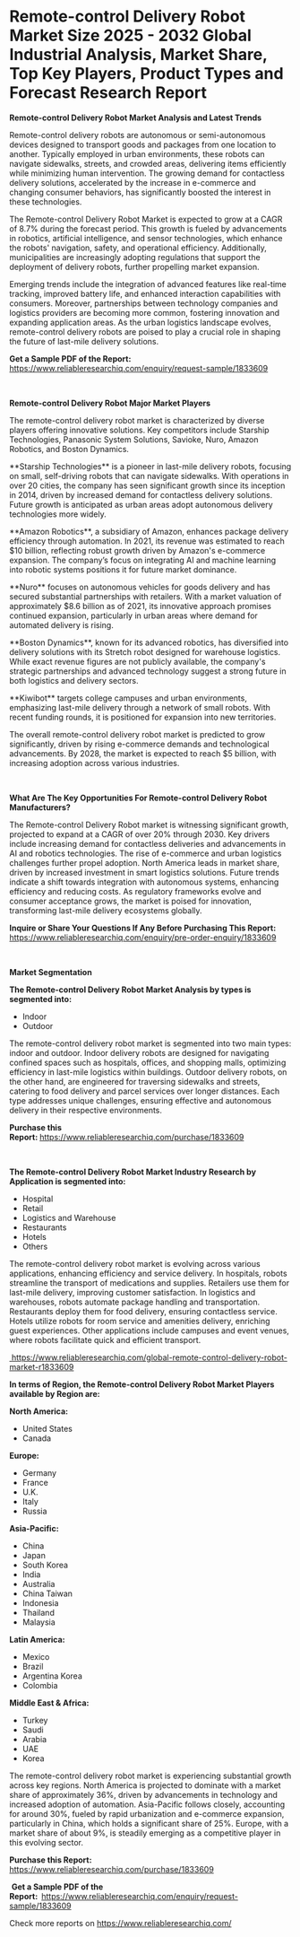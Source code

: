 <p><h1>Remote-control Delivery Robot Market Size 2025 - 2032 Global Industrial Analysis, Market Share, Top Key Players, Product Types and Forecast Research Report</h1></p><p><strong>Remote-control Delivery Robot Market Analysis and Latest Trends</strong></p>
<p><p>Remote-control delivery robots are autonomous or semi-autonomous devices designed to transport goods and packages from one location to another. Typically employed in urban environments, these robots can navigate sidewalks, streets, and crowded areas, delivering items efficiently while minimizing human intervention. The growing demand for contactless delivery solutions, accelerated by the increase in e-commerce and changing consumer behaviors, has significantly boosted the interest in these technologies.</p><p>The Remote-control Delivery Robot Market is expected to grow at a CAGR of 8.7% during the forecast period. This growth is fueled by advancements in robotics, artificial intelligence, and sensor technologies, which enhance the robots' navigation, safety, and operational efficiency. Additionally, municipalities are increasingly adopting regulations that support the deployment of delivery robots, further propelling market expansion. </p><p>Emerging trends include the integration of advanced features like real-time tracking, improved battery life, and enhanced interaction capabilities with consumers. Moreover, partnerships between technology companies and logistics providers are becoming more common, fostering innovation and expanding application areas. As the urban logistics landscape evolves, remote-control delivery robots are poised to play a crucial role in shaping the future of last-mile delivery solutions.</p></p>
<p><strong>Get a Sample PDF of the Report:&nbsp;</strong> <a href="https://www.reliableresearchiq.com/enquiry/request-sample/1833609?utm_campaign=3053&utm_medium=2&utm_source=Github&utm_content=ia&utm_term=26032025&utm_id=remote-control-delivery-robot">https://www.reliableresearchiq.com/enquiry/request-sample/1833609</a></p>
<p>&nbsp;</p>
<p><strong>Remote-control Delivery Robot Major Market Players</strong></p>
<p><p>The remote-control delivery robot market is characterized by diverse players offering innovative solutions. Key competitors include Starship Technologies, Panasonic System Solutions, Savioke, Nuro, Amazon Robotics, and Boston Dynamics.</p><p>**Starship Technologies** is a pioneer in last-mile delivery robots, focusing on small, self-driving robots that can navigate sidewalks. With operations in over 20 cities, the company has seen significant growth since its inception in 2014, driven by increased demand for contactless delivery solutions. Future growth is anticipated as urban areas adopt autonomous delivery technologies more widely.</p><p>**Amazon Robotics**, a subsidiary of Amazon, enhances package delivery efficiency through automation. In 2021, its revenue was estimated to reach $10 billion, reflecting robust growth driven by Amazon's e-commerce expansion. The company’s focus on integrating AI and machine learning into robotic systems positions it for future market dominance.</p><p>**Nuro** focuses on autonomous vehicles for goods delivery and has secured substantial partnerships with retailers. With a market valuation of approximately $8.6 billion as of 2021, its innovative approach promises continued expansion, particularly in urban areas where demand for automated delivery is rising.</p><p>**Boston Dynamics**, known for its advanced robotics, has diversified into delivery solutions with its Stretch robot designed for warehouse logistics. While exact revenue figures are not publicly available, the company's strategic partnerships and advanced technology suggest a strong future in both logistics and delivery sectors.</p><p>**Kiwibot** targets college campuses and urban environments, emphasizing last-mile delivery through a network of small robots. With recent funding rounds, it is positioned for expansion into new territories.</p><p>The overall remote-control delivery robot market is predicted to grow significantly, driven by rising e-commerce demands and technological advancements. By 2028, the market is expected to reach $5 billion, with increasing adoption across various industries.</p></p>
<p>&nbsp;</p>
<p><strong>What Are The Key Opportunities For Remote-control Delivery Robot Manufacturers?</strong></p>
<p><p>The Remote-control Delivery Robot market is witnessing significant growth, projected to expand at a CAGR of over 20% through 2030. Key drivers include increasing demand for contactless deliveries and advancements in AI and robotics technologies. The rise of e-commerce and urban logistics challenges further propel adoption. North America leads in market share, driven by increased investment in smart logistics solutions. Future trends indicate a shift towards integration with autonomous systems, enhancing efficiency and reducing costs. As regulatory frameworks evolve and consumer acceptance grows, the market is poised for innovation, transforming last-mile delivery ecosystems globally.</p></p>
<p><strong>Inquire or Share Your Questions If Any Before Purchasing This Report:</strong> <a href="https://www.reliableresearchiq.com/enquiry/pre-order-enquiry/1833609?utm_campaign=3053&utm_medium=2&utm_source=Github&utm_content=ia&utm_term=26032025&utm_id=remote-control-delivery-robot">https://www.reliableresearchiq.com/enquiry/pre-order-enquiry/1833609</a></p>
<p>&nbsp;</p>
<p><strong>Market Segmentation</strong></p>
<p><strong>The Remote-control Delivery Robot Market Analysis by types is segmented into:</strong></p>
<p><ul><li>Indoor</li><li>Outdoor</li></ul></p>
<p><p>The remote-control delivery robot market is segmented into two main types: indoor and outdoor. Indoor delivery robots are designed for navigating confined spaces such as hospitals, offices, and shopping malls, optimizing efficiency in last-mile logistics within buildings. Outdoor delivery robots, on the other hand, are engineered for traversing sidewalks and streets, catering to food delivery and parcel services over longer distances. Each type addresses unique challenges, ensuring effective and autonomous delivery in their respective environments.</p></p>
<p><strong>Purchase this Report:&nbsp;</strong><a href="https://www.reliableresearchiq.com/purchase/1833609?utm_campaign=3053&utm_medium=2&utm_source=Github&utm_content=ia&utm_term=26032025&utm_id=remote-control-delivery-robot">https://www.reliableresearchiq.com/purchase/1833609</a></p>
<p>&nbsp;</p>
<p><strong>The Remote-control Delivery Robot Market Industry Research by Application is segmented into:</strong></p>
<p><ul><li>Hospital</li><li>Retail</li><li>Logistics and Warehouse</li><li>Restaurants</li><li>Hotels</li><li>Others</li></ul></p>
<p><p>The remote-control delivery robot market is evolving across various applications, enhancing efficiency and service delivery. In hospitals, robots streamline the transport of medications and supplies. Retailers use them for last-mile delivery, improving customer satisfaction. In logistics and warehouses, robots automate package handling and transportation. Restaurants deploy them for food delivery, ensuring contactless service. Hotels utilize robots for room service and amenities delivery, enriching guest experiences. Other applications include campuses and event venues, where robots facilitate quick and efficient transport.</p></p>
<p><a href="https://www.reliableresearchiq.com/global-remote-control-delivery-robot-market-r1833609?utm_campaign=3053&utm_medium=2&utm_source=Github&utm_content=ia&utm_term=26032025&utm_id=remote-control-delivery-robot">&nbsp;https://www.reliableresearchiq.com/global-remote-control-delivery-robot-market-r1833609</a></p>
<p><strong>In terms of Region, the Remote-control Delivery Robot Market Players available by Region are:</strong></p>
<p>
    <p> <strong> North America: </strong>
        <ul>
            <li>United States</li>
            <li>Canada</li>
        </ul>
        </p> 
    <p> <strong> Europe: </strong>
        <ul>
            <li>Germany</li>
            <li>France</li>
            <li>U.K.</li>
            <li>Italy</li>
            <li>Russia</li>
        </ul>
        </p> 
    <p> <strong> Asia-Pacific: </strong>
        <ul>
            <li>China</li>
            <li>Japan</li>
            <li>South Korea</li>
            <li>India</li>
            <li>Australia</li>
            <li>China Taiwan</li>
            <li>Indonesia</li>
            <li>Thailand</li>
            <li>Malaysia</li>
        </ul>
        </p> 
    <p> <strong> Latin America: </strong>
        <ul>
            <li>Mexico</li>
            <li>Brazil</li>
            <li>Argentina Korea</li>
            <li>Colombia</li>
        </ul>
        </p> 
    <p> <strong> Middle East & Africa: </strong>
        <ul>
            <li>Turkey</li>
            <li>Saudi</li>
            <li>Arabia</li>
            <li>UAE</li>
            <li>Korea</li>
        </ul>
    </p>
    </p>
<p><p>The remote-control delivery robot market is experiencing substantial growth across key regions. North America is projected to dominate with a market share of approximately 36%, driven by advancements in technology and increased adoption of automation. Asia-Pacific follows closely, accounting for around 30%, fueled by rapid urbanization and e-commerce expansion, particularly in China, which holds a significant share of 25%. Europe, with a market share of about 9%, is steadily emerging as a competitive player in this evolving sector.</p></p>
<p><strong>Purchase this Report: </strong><a href="https://www.reliableresearchiq.com/purchase/1833609?utm_campaign=3053&utm_medium=2&utm_source=Github&utm_content=ia&utm_term=26032025&utm_id=remote-control-delivery-robot">https://www.reliableresearchiq.com/purchase/1833609</a></p>
<p>&nbsp;<strong>Get a Sample PDF of the Report:&nbsp;&nbsp;</strong><a href="https://www.reliableresearchiq.com/enquiry/request-sample/1833609?utm_campaign=3053&utm_medium=2&utm_source=Github&utm_content=ia&utm_term=26032025&utm_id=remote-control-delivery-robot">https://www.reliableresearchiq.com/enquiry/request-sample/1833609</a></p>
<p><strong></strong></p>
<p>Check more reports on <a href="https://www.reliableresearchiq.com/?utm_campaign=3053&utm_medium=2&utm_source=Github&utm_content=ia&utm_term=26032025&utm_id=remote-control-delivery-robot">https://www.reliableresearchiq.com/</a></p>